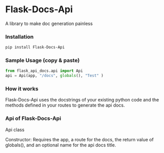 # Flask-Docs-Api

A library to make doc generation painless

### Installation

```bash
pip install Flask-Docs-Api
```


### Sample Usage (copy & paste)

```python
from flask_api_docs.api import Api
api = Api(app, "/docs", globals(), "Test" )
```

### How it works
Flask-Docs-Api uses the docstrings of your existing python code and the methods defined in your routes to generate the api docs.


### Api of Flask-Docs-Api

Api class 

Constructor: Requires the app, a route for the docs, the return value of globals(), and an optional name for the api docs title.